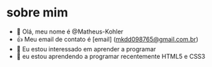 # sobre mim 

- 👋 Olá, meu nome é @Matheus-Kohler
-  :+1: Meu email de contato é [email] (mkdd098765@gmail.com.br)
- 👀 Eu estou interessado em aprender a programar
- 🌱 eu estou aprendendo a programar recentemente HTML5 e CSS3

